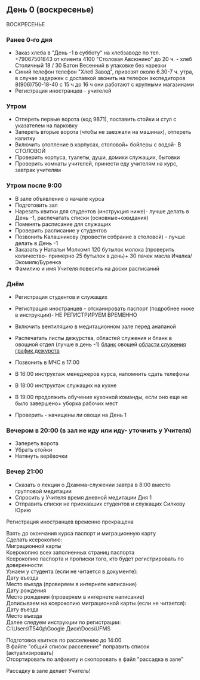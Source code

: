 
## День 0 (воскресенье)

ВОСКРЕСЕНЬЕ			
### Ранее 0-го дня			
- Заказ хлеба в "День -1 в  субботу" на хлебзаводе по тел. +79067501843 от клиента 4100 "Столовая Авсюнино" до 20 ч. - хлеб Столичный 18  / 30 Батон Весенний в упаковке без нарезки			
- Синий телефон телефон "Хлеб Завод", привозят около 6.30-7 ч. утра, в случае задержек с доставкой звонить на телефон экспедиторов 8(906)750-18-40 с 15 ч до 16 ч они работают с крупными магазинами			
- Регистрация иностранцев - учителей			
			
### Утром			
- Отпереть первые ворота (код 9871), поставить стойки и стул  с указателем на парковку			
- Запереть вторые ворота (чтобы не заезжали на машинах), отпереть калитку			
- Включить отопление в корпусах, столовой+ бойлеры с водой- В СТОЛОВОЙ			
- Проверить корпуса, туалеты, души, домики служащих, бытовки			
- Проверить комнаты учителей,  принести еду учителям на курс, завтрак учителям			
			
			
### Утром после 9:00			
- В зале объявление о начале курса			
- Подготовить зал			
- Нарезать квитки для студентов (инструкция ниже)- лучше делать в День -1, распечатать списки (основные+ожидания)			
- Поменять расписание для служащих			
- Проверить расписание у студентов			
- Позвонить Калашникову (провести собрание в столовой) - лучше делать в День -1			
- Заказать у Натальи Молкомп 120 бутылок молока (проверить количество- примерно 25 бутылок в день)+ 30 пачек масла Ичалка/Экомилк/Буренка			
- Фамилию и имя Учителя повесить на доски расписаний			
			
### Днём 			
- Регистрация студентов и служащих			
- Регистрация иностранцев - отсканировать паспорт (подробнее ниже в инструкции)- НЕ РЕГИСТРИРУЕМ ВРЕМЕННО			
- Включить вентиляцию в медитационном зале перед анапаной			
			
			
- Распечатать листы дежурства, областей служения и  бланк в овощной отдел (лучше в день -1)	[бланк](https://drive.google.com/file/d/1kFNaPCbLVM3P48Ix16koN7euasoqb-sa/view?usp=sharing) овощей	[области служения](https://docs.google.com/document/d/1-HvifGqpt5n63CWzx5ZrfXWqRwyWVfLu/edit)	[график дежурств](https://drive.google.com/file/d/1ltuVq3ITe0a2zcO3IC96W8QdX6XGaWad/view?usp=sharing)
- Позвонить в МЧС в 17:00			
			
- В 16:00 инструктаж менеджеров курса, напомнить сдать телефоны			
- В 18:00 инструктаж служащих на кухне 			
- В 19:00 продолжить обучение кухонной команды, если оно еще не было завершено+ уборка рабочих мест			
- Проверить - начищены ли овощи на День 1			
			
			
### Вечером в 20:00 (в зал не иду или иду- уточнить у Учителя)			
- Запереть ворота			
- Убрать стойки			
- Натянуть верёвочки			
			
### Вечер 21:00			
- Сказать о лекции о Дхамма-служении завтра в 8:00 вместо групповой медитации			
- Спросить у Учителя время дневной медитации Дня 1			
- Отправить списки не приехавших студентов и служащих Силкову Юрию			
			
Регистрация иностранцев временно прекращена			
			
Взять до окончания курса паспорт и миграционную карту 			
Сделать ксерокопию: 			
      Миграционной карты			
      Ксерокопию всех заполненных страниц паспорта			
      Ксерокопию паспорта и прописки того, кто будет регистрировать по доверенности			
Узнаем у студента (если не читается в документе):			
      Дату въезда			
      Место въезда (проверяем в интернете написание)			
      Дату рождения			
      Место рождения  (проверяем в интернете написание)			
Дописываем на ксерокопию миграционной карты (если не читается):			
      Дату въезда			
      Место въезда			
Далее следуем инструкции по регистрации:			
C:\Users\T540p\Google Диск\Docs\UFMS			
			
			
Подготовка квитков по расселению до 14:00			
В файле "общий список расселение" поправить список (актуализировать) 			
Отсортировать по алфавиту и скопоровать в файл "рассадка в зале"			
			
Рассадку в зале делает Учитель!	
